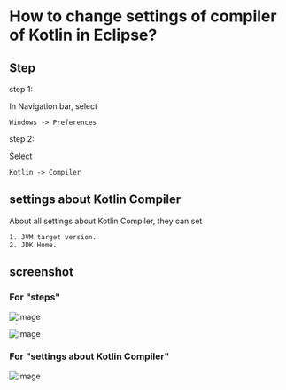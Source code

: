 # How to change settings of compiler of Kotlin in Eclipse?
## Step
step 1:

In Navigation bar, select 

    Windows -> Preferences

step 2:

Select 

    Kotlin -> Compiler

## settings about Kotlin Compiler
About all settings about Kotlin Compiler, they can set

    1. JVM target version.
    2. JDK Home.

## screenshot
### For "steps"

![image](https://github.com/40843245/IDE/assets/75050655/f3782546-8526-4dd6-96d9-fe06e5659bf0)

![image](https://github.com/40843245/IDE/assets/75050655/ac46e78f-57d1-4815-9995-cd18395fbc5d)

### For "settings about Kotlin Compiler"
![image](https://github.com/40843245/IDE/assets/75050655/beda6043-f3f5-49bd-a87b-c793c9237963)



